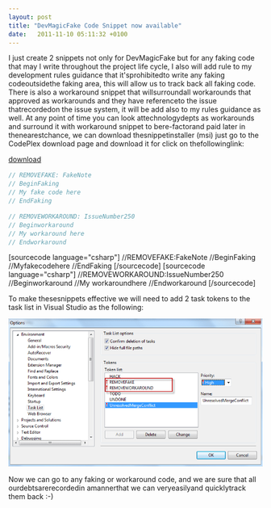 ```yaml
---
layout: post
title: "DevMagicFake Code Snippet now available"
date:   2011-11-10 05:11:32 +0100
---
```


I just create 2 snippets not only for DevMagicFake but for any faking code that may I write throughout the project life cycle, I also will add rule to my development rules guidance that it\'sprohibitedto write any
faking codeoutsidethe faking area, this will allow us to track back
all faking code. There is also a workaround snippet that
willsurroundall workarounds that approved as workarounds and they have
referenceto the issue thatrecordedon the issue system, it will be add
also to my rules guidance as well. At any point of time you can look
attechnologydepts as workarounds and surround it with workaround
snippet to bere-factorand paid later in thenearestchance, we can
download thesnippetinstaller (msi) just go to the CodePlex download
page and download it for click on
thefollowinglink:

[download](https://github.com/DevOpsFounder/Dev-Magic-Fake/blob/master/misc/DevMagicFakeSnippet.msi "Download snippets")

```csharp
// REMOVEFAKE: FakeNote
// BeginFaking
// My fake code here
// EndFaking
```

```csharp
// REMOVEWORKAROUND: IssueNumber250
// Beginworkaround
// My workaround here
// Endworkaround
```


\[sourcecode language=\"csharp\"\] //REMOVEFAKE:FakeNote
//BeginFaking //Myfakecodehere //EndFaking \[/sourcecode\]
\[sourcecode language=\"csharp\"\] //REMOVEWORKAROUND:IssueNumber250
//Beginworkaround //My workaroundhere //Endworkaround
\[/sourcecode\] 

To make thesesnippets effective we will need to add 2 task tokens to the task list in Visual Studio as the following:

[![](/assets/images/2011/11/TaskListTokens.png)](/assets/images/2011/11/TaskListTokens.png)

Now we can go to any faking or workaround code, and we are sure that
all ourdebtsarerecordedin amannerthat we can veryeasilyand
quicklytrack them back :-)

